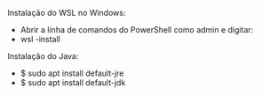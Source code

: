 Instalação do WSL no Windows:
- Abrir a linha de comandos do PowerShell como admin e digitar:
- wsl -install

Instalação do Java:
-  $ sudo apt install default-jre
-  $ sudo apt install default-jdk

